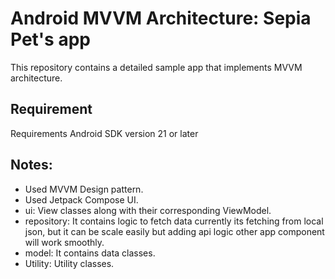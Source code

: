 # Android MVVM Architecture: Sepia Pet's app
This repository contains a detailed sample app that implements MVVM architecture.

## Requirement
Requirements Android SDK version 21 or later

## Notes:
- Used MVVM Design pattern.
- Used Jetpack Compose UI.
- ui: View classes along with their corresponding ViewModel.
- repository: It contains logic to fetch data currently its fetching from local json, but it can be scale easily but adding api logic other app component will work smoothly.
- model: It contains data classes.
- Utility: Utility classes.


